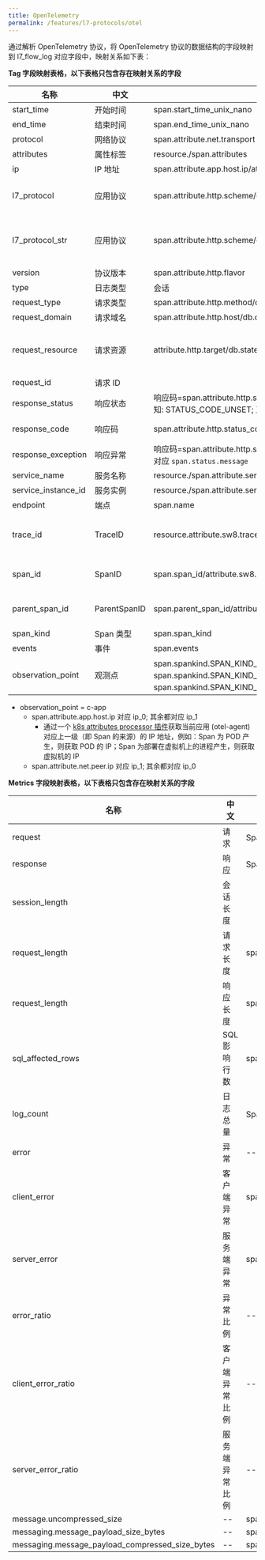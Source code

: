 ```yaml
---
title: OpenTelemetry
permalink: /features/l7-protocols/otel
---
```


通过解析 OpenTelemetry 协议，将 OpenTelemetry 协议的数据结构的字段映射到 l7_flow_log 对应字段中，映射关系如下表：

**Tag 字段映射表格，以下表格只包含存在映射关系的字段**

| 名称                | 中文         | OpenTelemetry 数据结构                                                                                                                                                                                        | 描述                                                                                            |
| ------------------- | ------------ | ------------------------------------------------------------------------------------------------------------------------------------------------------------------------------------------------------------- | ----------------------------------------------------------------------------------------------- |
| start_time          | 开始时间     | span.start_time_unix_nano                                                                                                                                                                                     | --                                                                                              |
| end_time            | 结束时间     | span.end_time_unix_nano                                                                                                                                                                                       | --                                                                                              |
| protocol            | 网络协议     | span.attribute.net.transport                                                                                                                                                                                  | 映射到对应的枚举值                                                                              |
| attributes          | 属性标签     | resource./span.attributes                                                                                                                                                                                     | --                                                                                              |
| ip                  | IP 地址      | span.attribute.app.host.ip/attribute.net.peer.ip                                                                                                                                                              | 详细说明见后面段落                                                                              |
| l7_protocol         | 应用协议     | span.attribute.http.scheme/db.system/rpc.system/messaging.system/messaging.protocol                                                                                                                           | 映射到对应的枚举值, 存在任意 http 开头的 attributes 就认为是 HTTP 协议                          |
| l7_protocol_str     | 应用协议     | span.attribute.http.scheme/db.system/rpc.system/messaging.system/messaging.protocol                                                                                                                           | span.attribute.http.scheme 如果存在则读取，不存在但 l7_protocol 为 HTTP 则默认填写为 HTTP       |
| version             | 协议版本     | span.attribute.http.flavor                                                                                                                                                                                    | --                                                                                              |
| type                | 日志类型     | 会话                                                                                                                                                                                                          | --                                                                                              |
| request_type        | 请求类型     | span.attribute.http.method/db.operation/rpc.method                                                                                                                                                            | --                                                                                              |
| request_domain      | 请求域名     | span.attribute.http.host/db.connection_string                                                                                                                                                                 | --                                                                                              |
| request_resource    | 请求资源     | attribute.http.target/db.statement/messaging.url/rpc.service                                                                                                                                                  | span.attribute.http.target 如果存在则读取，不存在则从 http.url 截断取, 仅提取域名之后的调用信息 |
| request_id          | 请求 ID      |
| response_status     | 响应状态     | 响应码=span.attribute.http.status_code 参考 HTTP 协议定义; 响应码=span.status.code，未知: STATUS_CODE_UNSET; 正常: STATUS_CODE_OK; 服务端异常: STATUS_CODE_ERROR                                              | --                                                                                              |
| response_code       | 响应码       | span.attribute.http.status_code/span.status.code                                                                                                                                                              | 优先使用 span.attribute.http.status_code                                                        |
| response_exception  | 响应异常     | 响应码=span.attribute.http.status_code 参考 HTTP 协议定义; 响应码=span.status.code，则对应 `span.status.message`                                                                                              | --                                                                                              |
| service_name        | 服务名称     | resource./span.attribute.service.name                                                                                                                                                                         | --                                                                                              |
| service_instance_id | 服务实例     | resource./span.attribute.service.instance.id                                                                                                                                                                  | --                                                                                              |
| endpoint            | 端点         | span.name                                                                                                                                                                                                     | --                                                                                              |
| trace_id            | TraceID      | resource.attribute.sw8.trace_id/span.attribute.sw8.trace_id/span.trace_id                                                                                                                                     | 优先级 resource.attribute.sw8.trace_id > span.attribute.sw8.trace_id > span.trace_id            |
| span_id             | SpanID       | span.span_id/attribute.sw8.segment_id-attribute.sw8.span_id                                                                                                                                                   | 优先使用 attribute.sw8.segment_id-attribute.sw8.span_id                                         |
| parent_span_id      | ParentSpanID | span.parent_span_id/attribute.sw8.segment_id-attribute.sw8.parent_span_id                                                                                                                                     | 优先使用 attribute.sw8.segment_id-attribute.sw8.parent_span_id                                  |
| span_kind           | Span 类型    | span.span_kind                                                                                                                                                                                                | --                                                                                              |
| events              | 事件         | span.events                                                                                                                                                                                                   | 保存为 JSON 格式的字符串                                                                        |
| observation_point   | 观测点       | span.spankind.SPAN_KIND_CLIENT/SPAN_KIND_PRODUCER：客户端应用(c-app)；span.spankind.SPAN_KIND_SERVER/SPAN_KIND_CONSUMER：服务端应用(s-app)；span.spankind.SPAN_KIND_UNSPECIFIED/SPAN_KIND_INTERNAL：应用(app) | --                                                                                              |

- observation_point = c-app
  - span.attribute.app.host.ip 对应 ip_0; 其余都对应 ip_1
    - 通过一个 [k8s attributes processor 插件](https://pkg.go.dev/github.com/open-telemetry/opentelemetry-collector-contrib/processor/k8sattributesprocessor#section-readme)获取当前应用 (otel-agent) 对应上一级（即 Span 的来源）的 IP 地址，例如：Span 为 POD 产生，则获取 POD 的 IP；Span 为部署在虚拟机上的进程产生，则获取虚拟机的 IP
  - span.attribute.net.peer.ip 对应 ip_1; 其余都对应 ip_0

**Metrics 字段映射表格，以下表格只包含存在映射关系的字段**

| 名称                                            | 中文           | OpenTelemetry 数据结构                                         | 描述                               |
| ----------------------------------------------- | -------------- | -------------------------------------------------------------- | ---------------------------------- |
| request                                         | 请求           | Span 个数                                                      | --                                 |
| response                                        | 响应           | Span 个数                                                      | --                                 |
| session_length                                  | 会话长度       |                                                                | 请求长度 + 响应长度                |
| request_length                                  | 请求长度       | span.attribute.http.request_content_length                     | --                                 |
| request_length                                  | 响应长度       | span.attribute.http.response_content_length                    | --                                 |
| sql_affected_rows                               | SQL 影响行数   | span.attribute.db.cassandra.page_size                          | --                                 |
| log_count                                       | 日志总量       | Span 个数                                                      | Request Log 行数                   |
| error                                           | 异常           | --                                                             | 客户端异常 + 服务端异常            |
| client_error                                    | 客户端异常     | span.attribute.http.status_code/span.status.code               | 参考 Tag 字段`response_code`的说明 |
| server_error                                    | 服务端异常     | span.attribute.http.status_code/span.status.code               | 参考 Tag 字段`response_code`的说明 |
| error_ratio                                     | 异常比例       | --                                                             | 异常 / 响应                        |
| client_error_ratio                              | 客户端异常比例 | --                                                             | 客户端异常 / 响应                  |
| server_error_ratio                              | 服务端异常比例 | --                                                             | 服务端异常 / 响应                  |
| message.uncompressed_size                       | --             | span.attribute.message.uncompressed_size                       | --                                 |
| messaging.message_payload_size_bytes            | --             | span.attribute.messaging.message_payload_size_bytes            | --                                 |
| messaging.message_payload_compressed_size_bytes | --             | span.attribute.messaging.message_payload_compressed_size_bytes | --                                 |
